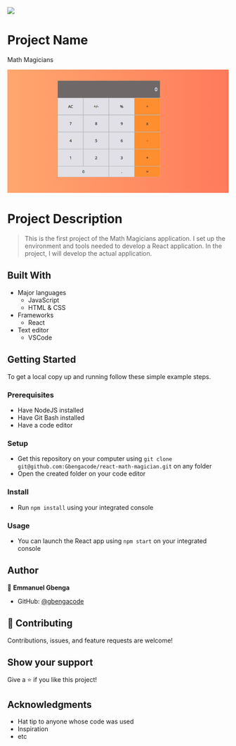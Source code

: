 ![](https://img.shields.io/badge/Microverse-blueviolet)

# Project Name

Math Magicians

![screenshot](./setup.png)

# Project Description

> This is the first project of the Math Magicians application. I set up the environment and tools needed to develop a React application. In the project, I will develop the actual application.

## Built With

- Major languages
    - JavaScript
    - HTML & CSS
- Frameworks
    - React
- Text editor
    - VSCode


## Getting Started


To get a local copy up and running follow these simple example steps.

### Prerequisites

- Have NodeJS installed
- Have Git Bash installed
- Have a code editor

### Setup

- Get this repository on your computer using ```git clone git@github.com:Gbengacode/react-math-magician.git``` on any folder
- Open the created folder on your code editor

### Install

- Run ```npm install``` using your integrated console

### Usage

- You can launch the React app using ```npm start``` on your integrated console

## Author

👤 **Emmanuel Gbenga**

- GitHub: [@gbengacode](https://github.com/gbengacode)

## 🤝 Contributing
Contributions, issues, and feature requests are welcome!

## Show your support

Give a ⭐️ if you like this project!

## Acknowledgments

- Hat tip to anyone whose code was used
- Inspiration
- etc

